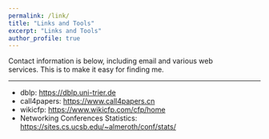 ```yaml
---
permalink: /link/
title: "Links and Tools"
excerpt: "Links and Tools"
author_profile: true
---
```

Contact information is below, including email and various web services. This is to make it easy for finding me. 

--------
* dblp: <a href="https://dblp.uni-trier.de/" target="_blank">https://dblp.uni-trier.de</a>
* call4papers: <a href="https://dblp.uni-trier.de/" target="_blank">https://www.call4papers.cn</a>
* wikicfp: <a href="https://dblp.uni-trier.de/" target="_blank">https://www.wikicfp.com/cfp/home</a>
* Networking Conferences Statistics: <a href="https://dblp.uni-trier.de/" target="_blank">https://sites.cs.ucsb.edu/~almeroth/conf/stats/</a>
